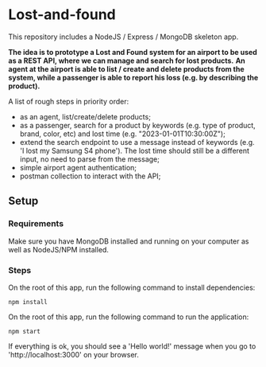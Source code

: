 # Lost-and-found

This repository includes a NodeJS / Express / MongoDB skeleton app.

**The idea is to prototype a Lost and Found system for an airport to be used as a REST API, where we can manage and search for lost products.**
**An agent at the airport is able to list / create and delete products from the system, while a passenger is able to report his loss (e.g. by describing the product).**

A list of rough steps in priority order:

- as an agent, list/create/delete products;
- as a passenger, search for a product by keywords (e.g. type of product, brand, color, etc) and lost time (e.g. "2023-01-01T10:30:00Z");
- extend the search endpoint to use a message instead of keywords (e.g. 'I lost my Samsung S4 phone'). The lost time should still be a different input, no need to parse from the message;
- simple airport agent authentication;
- postman collection to interact with the API;


## Setup

### Requirements
Make sure you have MongoDB installed and running on your computer as well as NodeJS/NPM installed.

### Steps
On the root of this app, run the following command to install dependencies:
```
npm install
```

On the root of this app, run the following command to run the application:
```
npm start
```

If everything is ok, you should see a 'Hello world!' message when you go to 'http://localhost:3000' on your browser.

